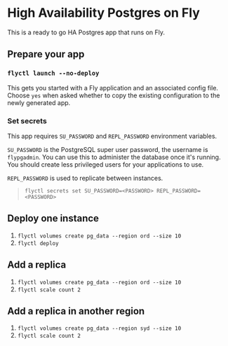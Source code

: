# High Availability Postgres on Fly

This is a ready to go HA Postgres app that runs on Fly.

## Prepare your app

### `flyctl launch --no-deploy`
This gets you started with a Fly application and an associated config file.
Choose `yes` when asked whether to copy the existing configuration to the newly generated app.

### Set secrets
This app requires `SU_PASSWORD` and `REPL_PASSWORD` environment variables.

`SU_PASSWORD` is the PostgreSQL super user password, the username is `flypgadmin`. You can use this to administer the database once it's running. You should create less privileged users for your applications to use.

`REPL_PASSWORD` is used to replicate between instances.

> `flyctl secrets set SU_PASSWORD=<PASSWORD> REPL_PASSWORD=<PASSWORD>`

## Deploy one instance

1. `flyctl volumes create pg_data --region ord --size 10`
3. `flyctl deploy`

## Add a replica

1. `flyctl volumes create pg_data --region ord --size 10`
2. `flyctl scale count 2`

## Add a replica in another region

1. `flyctl volumes create pg_data --region syd --size 10`
2. `flyctl scale count 2`

